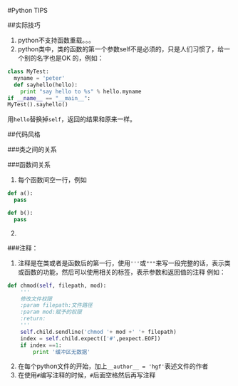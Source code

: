 #Python TIPS

##实际技巧
1.  python不支持函数重载。。。
2.  python类中，类的函数的第一个参数self不是必须的，只是人们习惯了，给一个别的名字也是OK
的，例如：
```python
class MyTest:
  myname = 'peter'
  def sayhello(hello):
    print "say hello to %s" % hello.myname
if __name__ == "__main__":
MyTest().sayhello()
```
用`hello`替换掉`self`，返回的结果和原来一样。

##代码风格

###类之间的关系

###函数间关系
1.  每个函数间空一行，例如

  ```python
  def a():
    pass

  def b():
    pass
  ```

2.  

###注释：
1.  注释是在类或者是函数后的第一行，使用`'''`或`"""`来写一段完整的话，表示类或函数的功能，然后可以使用相关的标签，表示参数和返回值的注释
例如：
```python
def chmod(self, filepath, mod):
    '''
    修改文件权限
    :param filepath:文件路径
    :param mod:赋予的权限
    :return:
    '''
    self.child.sendline('chmod '+ mod +' '+ filepath)
    index = self.child.expect(['#',pexpect.EOF])
    if index ==1:
        print '缓冲区无数据'
```
2.  在每个python文件的开始，加上`__author__ = 'hgf'`表述文件的作者
3.  在使用`#`编写注释的时候，`#`后面空格然后再写注释
